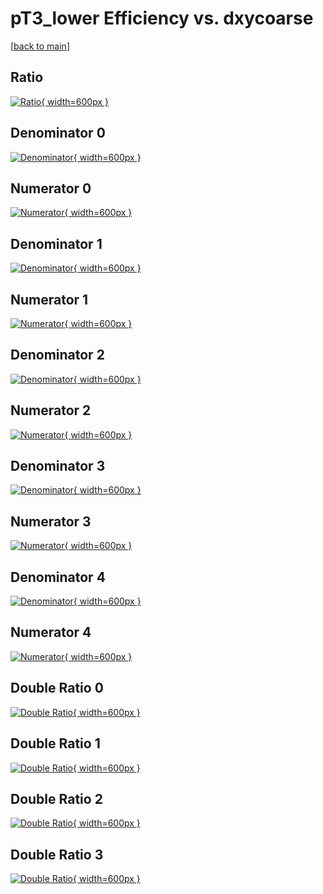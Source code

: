 # pT3_lower Efficiency vs. dxycoarse

[[back to main](./)]



## Ratio

[![Ratio](../mtv/var/pT3_lower_xtr_0_0_eff_dxycoarse.png){ width=600px }](../mtv/var/pT3_lower_xtr_0_0_eff_dxycoarse.pdf)

## Denominator 0

[![Denominator](../mtv/den/pT3_lower_xtr_0_0_eff_dxycoarse_den0.png){ width=600px }](../mtv/den/pT3_lower_xtr_0_0_eff_dxycoarse_den0.pdf)

## Numerator 0

[![Numerator](../mtv/num/pT3_lower_xtr_0_0_eff_dxycoarse_num0.png){ width=600px }](../mtv/num/pT3_lower_xtr_0_0_eff_dxycoarse_num0.pdf)

## Denominator 1

[![Denominator](../mtv/den/pT3_lower_xtr_0_0_eff_dxycoarse_den1.png){ width=600px }](../mtv/den/pT3_lower_xtr_0_0_eff_dxycoarse_den1.pdf)

## Numerator 1

[![Numerator](../mtv/num/pT3_lower_xtr_0_0_eff_dxycoarse_num1.png){ width=600px }](../mtv/num/pT3_lower_xtr_0_0_eff_dxycoarse_num1.pdf)

## Denominator 2

[![Denominator](../mtv/den/pT3_lower_xtr_0_0_eff_dxycoarse_den2.png){ width=600px }](../mtv/den/pT3_lower_xtr_0_0_eff_dxycoarse_den2.pdf)

## Numerator 2

[![Numerator](../mtv/num/pT3_lower_xtr_0_0_eff_dxycoarse_num2.png){ width=600px }](../mtv/num/pT3_lower_xtr_0_0_eff_dxycoarse_num2.pdf)

## Denominator 3

[![Denominator](../mtv/den/pT3_lower_xtr_0_0_eff_dxycoarse_den3.png){ width=600px }](../mtv/den/pT3_lower_xtr_0_0_eff_dxycoarse_den3.pdf)

## Numerator 3

[![Numerator](../mtv/num/pT3_lower_xtr_0_0_eff_dxycoarse_num3.png){ width=600px }](../mtv/num/pT3_lower_xtr_0_0_eff_dxycoarse_num3.pdf)

## Denominator 4

[![Denominator](../mtv/den/pT3_lower_xtr_0_0_eff_dxycoarse_den4.png){ width=600px }](../mtv/den/pT3_lower_xtr_0_0_eff_dxycoarse_den4.pdf)

## Numerator 4

[![Numerator](../mtv/num/pT3_lower_xtr_0_0_eff_dxycoarse_num4.png){ width=600px }](../mtv/num/pT3_lower_xtr_0_0_eff_dxycoarse_num4.pdf)

## Double Ratio 0

[![Double Ratio](../mtv/ratio/pT3_lower_xtr_0_0_eff_dxycoarse_ratio0.png){ width=600px }](../mtv/ratio/pT3_lower_xtr_0_0_eff_dxycoarse_ratio0.pdf)

## Double Ratio 1

[![Double Ratio](../mtv/ratio/pT3_lower_xtr_0_0_eff_dxycoarse_ratio1.png){ width=600px }](../mtv/ratio/pT3_lower_xtr_0_0_eff_dxycoarse_ratio1.pdf)

## Double Ratio 2

[![Double Ratio](../mtv/ratio/pT3_lower_xtr_0_0_eff_dxycoarse_ratio2.png){ width=600px }](../mtv/ratio/pT3_lower_xtr_0_0_eff_dxycoarse_ratio2.pdf)

## Double Ratio 3

[![Double Ratio](../mtv/ratio/pT3_lower_xtr_0_0_eff_dxycoarse_ratio3.png){ width=600px }](../mtv/ratio/pT3_lower_xtr_0_0_eff_dxycoarse_ratio3.pdf)

